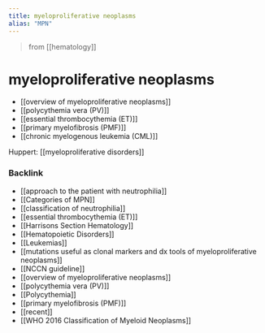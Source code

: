 ```yaml
---
title: myeloproliferative neoplasms
alias: "MPN"
---
```


> from [[hematology]]

# myeloproliferative neoplasms

- [[overview of myeloproliferative neoplasms]]
- [[polycythemia vera (PV)]]
- [[essential thrombocythemia (ET)]]
- [[primary myelofibrosis (PMF)]]
- [[chronic myelogenous leukemia (CML)]]

Huppert: [[myeloproliferative disorders]]

### Backlink

- [[approach to the patient with neutrophilia]]
- [[Categories of MPN]]
- [[classification of neutrophilia]]
- [[essential thrombocythemia (ET)]]
- [[Harrisons Section Hematology]]
- [[Hematopoietic Disorders]]
- [[Leukemias]]
- [[mutations useful as clonal markers and dx tools of myeloproliferative neoplasms]]
- [[NCCN guideline]]
- [[overview of myeloproliferative neoplasms]]
- [[polycythemia vera (PV)]]
- [[Polycythemia]]
- [[primary myelofibrosis (PMF)]]
- [[recent]]
- [[WHO 2016 Classification of Myeloid Neoplasms]]

